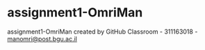# assignment1-OmriMan
assignment1-OmriMan created by GitHub Classroom - 311163018 - manomri@post.bgu.ac.il

